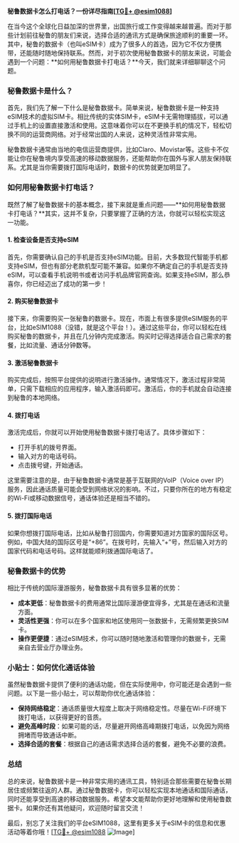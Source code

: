 **秘鲁数据卡怎么打电话？一份详尽指南[[TG💪+ @esim1088](https://t.me/s/esim1088)]**

在当今这个全球化日益加深的世界里，出国旅行或工作变得越来越普遍。而对于那些计划前往秘鲁的朋友们来说，选择合适的通讯方式是确保旅途顺利的重要一环。其中，秘鲁的数据卡（也叫eSIM卡）成为了很多人的首选，因为它不仅方便携带，还能随时随地保持联系。然而，对于初次使用秘鲁数据卡的朋友来说，可能会遇到一个问题：**如何用秘鲁数据卡打电话？**今天，我们就来详细聊聊这个问题。

### 秘鲁数据卡是什么？

首先，我们先了解一下什么是秘鲁数据卡。简单来说，秘鲁数据卡是一种支持eSIM技术的虚拟SIM卡。相比传统的实体SIM卡，eSIM卡无需物理插拔，可以通过手机上的设置直接激活和使用。这意味着你可以在不更换手机的情况下，轻松切换不同的运营商网络。对于经常出国的人来说，这种灵活性非常实用。

秘鲁数据卡通常由当地的电信运营商提供，比如Claro、Movistar等。这些卡不仅能让你在秘鲁境内享受高速的移动数据服务，还能帮助你在国外与家人朋友保持联系。尤其是当你需要拨打国际电话时，数据卡的优势就更加明显了。

### 如何用秘鲁数据卡打电话？

既然了解了秘鲁数据卡的基本概念，接下来就是重点问题——**如何用秘鲁数据卡打电话？**其实，这并不复杂，只要掌握了正确的方法，你就可以轻松实现这一功能。

#### 1. **检查设备是否支持eSIM**
   首先，你需要确认自己的手机是否支持eSIM功能。目前，大多数现代智能手机都支持eSIM，但也有部分老款机型可能不兼容。如果你不确定自己的手机是否支持eSIM，可以查看手机说明书或者访问手机品牌官网查询。如果支持eSIM，那么恭喜你，你已经迈出了成功的第一步！

#### 2. **购买秘鲁数据卡**
   接下来，你需要购买一张秘鲁的数据卡。现在，市面上有很多提供eSIM服务的平台，比如eSIM1088（没错，就是这个平台！）。通过这些平台，你可以轻松在线购买秘鲁的数据卡，并且在几分钟内完成激活。购买时记得选择适合自己需求的套餐，比如流量、通话分钟数等。

#### 3. **激活秘鲁数据卡**
   购买完成后，按照平台提供的说明进行激活操作。通常情况下，激活过程非常简单，只需下载相应的应用程序，输入激活码即可。激活后，你的手机就会自动连接到秘鲁的本地网络。

#### 4. **拨打电话**
   激活完成后，你就可以开始使用秘鲁数据卡拨打电话了。具体步骤如下：
   
   - 打开手机的拨号界面。
   - 输入对方的电话号码。
   - 点击拨号键，开始通话。
   
   这里需要注意的是，由于秘鲁数据卡通常是基于互联网的VoIP（Voice over IP）服务，因此通话质量可能会受到网络状况的影响。不过，只要你所在的地方有稳定的Wi-Fi或移动数据信号，通话体验还是相当不错的。

#### 5. **拨打国际电话**
   如果你想拨打国际电话，比如从秘鲁打回国内，你需要知道对方国家的国际区号。例如，中国大陆的国际区号是“+86”。在拨号时，先输入“+”号，然后输入对方的国家代码和电话号码。这样就能顺利拨通国际电话了。

### 秘鲁数据卡的优势

相比于传统的国际漫游服务，秘鲁数据卡具有很多显著的优势：

- **成本更低**：秘鲁数据卡的费用通常比国际漫游便宜得多，尤其是在通话和流量方面。
- **灵活性更强**：你可以在多个国家和地区使用同一张数据卡，无需频繁更换SIM卡。
- **操作更便捷**：通过eSIM技术，你可以随时随地激活和管理你的数据卡，无需亲自去营业厅办理业务。

### 小贴士：如何优化通话体验

虽然秘鲁数据卡提供了便利的通话功能，但在实际使用中，你可能还是会遇到一些问题。以下是一些小贴士，可以帮助你优化通话体验：

- **保持网络稳定**：通话质量很大程度上取决于网络稳定性。尽量在Wi-Fi环境下拨打电话，以获得更好的音质。
- **避免高峰时段**：如果可能的话，尽量避开网络高峰期拨打电话，以免因为网络拥堵而导致通话中断。
- **选择合适的套餐**：根据自己的通话需求选择合适的套餐，避免不必要的浪费。

### 总结

总的来说，秘鲁数据卡是一种非常实用的通讯工具，特别适合那些需要在秘鲁长期居住或频繁往返的人群。通过秘鲁数据卡，你可以轻松实现本地通话和国际通话，同时还能享受到高速的移动数据服务。希望本文能帮助你更好地理解和使用秘鲁数据卡。如果你还有其他疑问，欢迎随时留言交流！

最后，别忘了关注我们的平台eSIM1088，这里有更多关于eSIM卡的信息和优惠活动等着你哦！[[TG💪+ @esim1088](https://t.me/s/esim1088) ![Image](https://i.postimg.cc/4NQfJmqS/Snipaste-2025-05-13-00-14-12.png)]